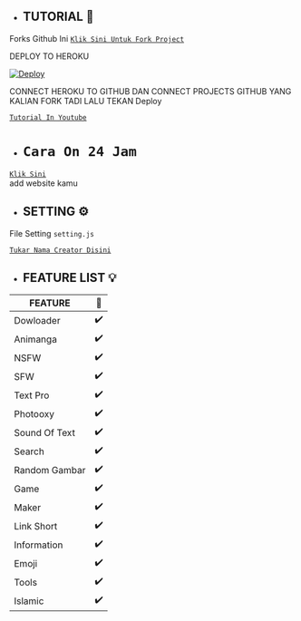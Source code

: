 

* ## TUTORIAL 📌

Forks Github Ini
 [`Klik Sini Untuk Fork Project`](https://github.com/amoskared/apitrash/fork)<br>

DEPLOY TO HEROKU

[![Deploy](https://www.herokucdn.com/deploy/button.svg)](https://heroku.com/)

CONNECT HEROKU TO GITHUB DAN
CONNECT PROJECTS GITHUB YANG KALIAN FORK TADI
LALU TEKAN
Deploy

[`Tutorial In Youtube`](https://youtu.be/QZ2FWTur9WA)<br>

* # ``Cara On 24 Jam``

[`Klik Sini`](https://kaffeine.herokuapp.com)<br>
add website kamu

* ## SETTING ⚙️
File Setting ``setting.js``

[`Tukar Nama Creator Disini`](https://github.com/amoskared/apitrash/blob/master/settings.js#:~:text=creator%20%3D%20%27-,%E4%B9%82%F0%9D%98%BC%F0%9D%99%A1%F0%9D%99%9E%F0%9D%99%A5%E4%B9%82,-%27)<br>

* ## FEATURE LIST 💡

| FEATURE |🌱|
| ------------- | ------------- |
| Dowloader |✔️|
| Animanga |✔️|
| NSFW |✔️|
| SFW |✔️|
| Text Pro  |✔️|
| Photooxy  |✔️|
| Sound Of Text  |✔️|
| Search  |✔️|
| Random Gambar  |✔️|
| Game  |✔️|
| Maker |✔️|
| Link Short  |✔️|
| Information |✔️|
| Emoji  |✔️|
| Tools  |✔️|
| Islamic  |✔️|
